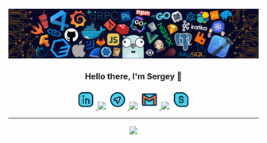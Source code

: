 ![](https://github.com/Znichu/Znichu/blob/master/header_.png)

<h3 align="center">Hello there, I'm Sergey 👋</h3>

<p align="center">
  <a text-decorate="none" href="https://www.linkedin.com/in/sergey-neplashov/">
    <img width="40px" height="40px" src="https://github.com/Znichu/Znichu/blob/master/008-linkedin.svg">
  </a>
  <img src="https://i.imgur.com/FIER2ut.png">
  <a href="https://t.me/Znichu">
    <img width="40px" height="40px" src="https://github.com/Znichu/Znichu/blob/master/017-telegram.svg">
  </a>
  <img src="https://i.imgur.com/FIER2ut.png">
  <a href="#">
    <img width="40px" height="40px" src="https://github.com/Znichu/Znichu/blob/master/005-gmail.svg">
  </a>
  <img src="https://i.imgur.com/FIER2ut.png">
  <a href="https://www.linkedin.com/in/lohityapushkar">
    <img width="40px" height="40px" src="https://github.com/Znichu/Znichu/blob/master/013-skype.svg">
  </a>
</p>

---

<p align="center">
<img align="center" src="https://github-readme-stats.vercel.app/api?username=Znichu&show_icons=true&line_height=21"/>
</p>
